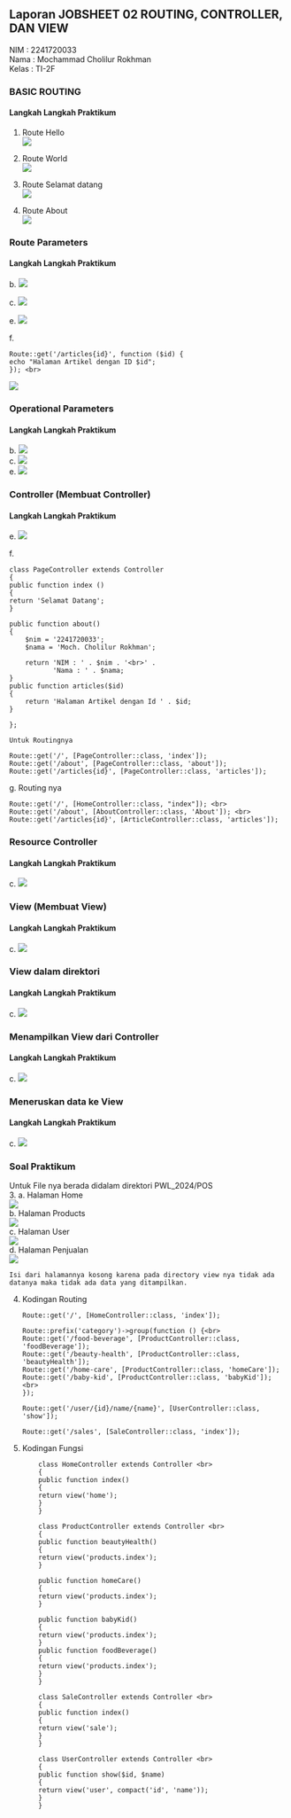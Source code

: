 ## Laporan JOBSHEET 02 ROUTING, CONTROLLER, DAN VIEW

NIM : 2241720033 <br>
Nama : Mochammad Cholilur Rokhman <br>
Kelas : TI-2F

### BASIC ROUTING

#### Langkah Langkah Praktikum

1. Route Hello <br>
   <img src = "public/screenshot/1.png">

2. Route World <br>
   <img src = "public/screenshot/2.png">

3. Route Selamat datang <br>
   <img src = "public/screenshot/3.png">

4. Route About <br>
   <img src = "public/screenshot/4.png">

### Route Parameters

#### Langkah Langkah Praktikum

b. <img src = "public/screenshot/5.png">

c. <img src = "public/screenshot/6.png">

e. <img src = "public/screenshot/7.png">

f. 

    Route::get('/articles{id}', function ($id) {
    echo "Halaman Artikel dengan ID $id";
    }); <br>
<img src = "public/screenshot/8.png">

### Operational Parameters

#### Langkah Langkah Praktikum

b. <img src = "public/screenshot/9.png"> <br>
c. <img src = "public/screenshot/10.png"> <br>
e. <img src = "public/screenshot/11.png">

### Controller (Membuat Controller)

#### Langkah Langkah Praktikum

e. <img src = "public/screenshot/12.png"> <br>

f. 

    class PageController extends Controller
    {
    public function index ()
    {
    return 'Selamat Datang';
    }

    public function about()
    {
        $nim = '2241720033';
        $nama = 'Moch. Cholilur Rokhman';

        return 'NIM : ' . $nim . '<br>' .
               'Nama : ' . $nama;
    }
    public function articles($id)
    {
        return 'Halaman Artikel dengan Id ' . $id;
    }

    };

    Untuk Routingnya
    
    Route::get('/', [PageController::class, 'index']);
    Route::get('/about', [PageController::class, 'about']);
    Route::get('/articles{id}', [PageController::class, 'articles']);

g. Routing nya <br>

    Route::get('/', [HomeController::class, "index"]); <br>
    Route::get('/about', [AboutController::class, 'About']); <br>
    Route::get('/articles{id}', [ArticleController::class, 'articles']);

### Resource Controller

#### Langkah Langkah Praktikum

c. <img src = "public/screenshot/13.png">

### View (Membuat View)

#### Langkah Langkah Praktikum

c. <img src = "public/screenshot/14.png">

### View dalam direktori

#### Langkah Langkah Praktikum

c. <img src = "public/screenshot/14.png">

### Menampilkan View dari Controller

#### Langkah Langkah Praktikum

c. <img src = "public/screenshot/14.png">

### Meneruskan data ke View

#### Langkah Langkah Praktikum

c. <img src = "public/screenshot/15.png">

### Soal Praktikum

Untuk File nya berada didalam direktori PWL_2024/POS <br>
3. 
a. Halaman Home <br>
<img src = "public/screenshot/19.png"> <br>
b. Halaman Products <br>
<img src = "public/screenshot/18.png"> <br>
c. Halaman User <br>
<img src = "public/screenshot/16.png"> <br>
d. Halaman Penjualan <br>
<img src = "public/screenshot/17.png">

    Isi dari halamannya kosong karena pada directory view nya tidak ada datanya maka tidak ada data yang ditampilkan.

4.  Kodingan Routing <br>

        Route::get('/', [HomeController::class, 'index']);

        Route::prefix('category')->group(function () {<br>
        Route::get('/food-beverage', [ProductController::class, 'foodBeverage']);
        Route::get('/beauty-health', [ProductController::class, 'beautyHealth']);
        Route::get('/home-care', [ProductController::class, 'homeCare']);
        Route::get('/baby-kid', [ProductController::class, 'babyKid']); <br>
        });

        Route::get('/user/{id}/name/{name}', [UserController::class, 'show']);

        Route::get('/sales', [SaleController::class, 'index']);

5.  Kodingan Fungsi <br>

            class HomeController extends Controller <br>
            {
            public function index()
            {
            return view('home');
            }
            }

            class ProductController extends Controller <br>
            {
            public function beautyHealth()
            {
            return view('products.index');
            }

            public function homeCare()
            {
            return view('products.index');
            }

            public function babyKid()
            {
            return view('products.index');
            }
            public function foodBeverage()
            {
            return view('products.index');
            }
            }

            class SaleController extends Controller <br>
            {
            public function index()
            {
            return view('sale');
            }
            }

            class UserController extends Controller <br>
            {
            public function show($id, $name)
            {
            return view('user', compact('id', 'name'));
            }  
            }
